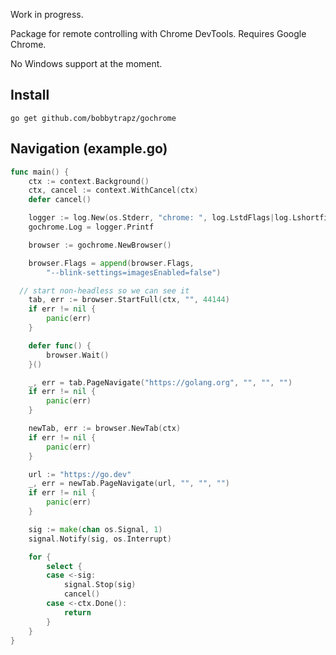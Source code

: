 Work in progress.

Package for remote controlling with Chrome DevTools. Requires Google Chrome.

No Windows support at the moment.

## Install

```
go get github.com/bobbytrapz/gochrome
```

## Navigation (example.go)

```go
func main() {
	ctx := context.Background()
	ctx, cancel := context.WithCancel(ctx)
	defer cancel()

	logger := log.New(os.Stderr, "chrome: ", log.LstdFlags|log.Lshortfile)
	gochrome.Log = logger.Printf

	browser := gochrome.NewBrowser()

	browser.Flags = append(browser.Flags,
		"--blink-settings=imagesEnabled=false")

  // start non-headless so we can see it
	tab, err := browser.StartFull(ctx, "", 44144)
	if err != nil {
		panic(err)
	}

	defer func() {
		browser.Wait()
	}()

	_, err = tab.PageNavigate("https://golang.org", "", "", "")
	if err != nil {
		panic(err)
	}

	newTab, err := browser.NewTab(ctx)
	if err != nil {
		panic(err)
	}

	url := "https://go.dev"
	_, err = newTab.PageNavigate(url, "", "", "")
	if err != nil {
		panic(err)
	}

	sig := make(chan os.Signal, 1)
	signal.Notify(sig, os.Interrupt)

	for {
		select {
		case <-sig:
			signal.Stop(sig)
			cancel()
		case <-ctx.Done():
			return
		}
	}
}
```
